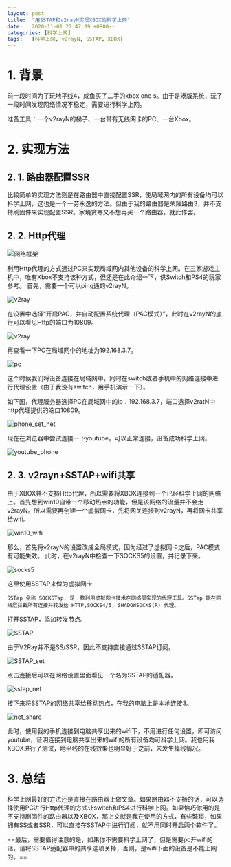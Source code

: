 ```yaml
---
layout: post
title:  "用SSTAP和v2rayN实现XBOX的科学上网"
date:   2020-11-01 22:47:09 +0800--
categories: [科学上网]
tags:   [科学上网, v2rayN, SSTAP, XBOX]
---
```


# 1. 背景
前一段时间为了玩地平线4，咸鱼买了二手的xbox one s。由于是港版系统，玩了一段时间发现网络情况不稳定，需要进行科学上网。

准备工具：一个v2rayN的梯子、一台带有无线网卡的PC、一台Xbox。

# 2. 实现方法
## 2. 1. 路由器配置SSR
比较简单的实现方法则是在路由器中直接配置SSR，使局域网内的所有设备均可以科学上网，这也是一个一劳永逸的方法。但由于我的路由器是荣耀路由3，并不支持刷固件来实现配置SSR。家境贫寒又不想再买一个路由器，就此作罢。
## 2. 2. Http代理

![网络框架](https://raw.githubusercontent.com/wamogu/image_gallery/master/V2RAYN_SSTAP_XBOX/框架.png)

利用Http代理的方式通过PC来实现局域网内其他设备的科学上网。在三家游戏主机中，唯有Xbox不支持该种方式，但还是在此介绍一下，供Switch和PS4的玩家参考。
首先，需要一个可以ping通的v2rayN。

![v2ray](https://raw.githubusercontent.com/wamogu/image_gallery/master/V2RAYN_SSTAP_XBOX/v2ray.png)

在设置中选择“开启PAC，并自动配置系统代理（PAC模式）”，此时在v2rayN的底行可以看见Http的端口为10809。

![v2ray](https://raw.githubusercontent.com/wamogu/image_gallery/master/V2RAYN_SSTAP_XBOX/v2ray_set_port.png)

再查看一下PC在局域网中的地址为192.168.3.7。

![pc](https://raw.githubusercontent.com/wamogu/image_gallery/master/V2RAYN_SSTAP_XBOX/pc.png)

这个时候我们将设备连接在局域网中，同时在switch或者手机中的网络连接中进行代理设置（由于我没有switch，用手机演示一下）。

如下图，代理服务器选择PC在局域网中的ip：192.168.3.7，端口选择v2ratN中http代理提供的端口10809。

![phone_set_net](https://raw.githubusercontent.com/wamogu/image_gallery/master/V2RAYN_SSTAP_XBOX/phone_set_net.png)

现在在浏览器中尝试连接一下youtube，可以正常连接，设备成功科学上网。

![youtube_phone](https://raw.githubusercontent.com/wamogu/image_gallery/master/V2RAYN_SSTAP_XBOX/youtube_phone.png)

## 2. 3. v2rayn+SSTAP+wifi共享
由于XBOX并不支持Http代理，所以需要将XBOX连接到一个已经科学上网的网络上。首先想到win10自带一个移动热点的功能，但是该网络的流量并不会走v2rayN。所以需要再创建一个虚拟网卡，先将网关连接到v2rayN，再将网卡共享给wifi。

![win10_wifi](https://raw.githubusercontent.com/wamogu/image_gallery/master/V2RAYN_SSTAP_XBOX/win10_wifi.png)

那么，首先将v2rayN的设置改成全局模式，因为经过了虚拟网卡之后，PAC模式有可能失效。
此时，在v2rayN中检查一下SOCKS5的设置，并记录下来。

![socks5](https://raw.githubusercontent.com/wamogu/image_gallery/master/V2RAYN_SSTAP_XBOX/socks5.png)

这里使用SSTAP来做为虚拟网卡

```
SSTap 全称 SOCKSTap, 是一款利用虚拟网卡技术在网络层实现的代理工具。SSTap 能在网络层拦截所有连接并转发给 HTTP,SOCKS4/5, SHADOWSOCKS(R) 代理。
```

打开SSTAP，添加转发节点。

![SSTAP](https://raw.githubusercontent.com/wamogu/image_gallery/master/V2RAYN_SSTAP_XBOX/SSTAP.png)

由于V2Ray并不是SS/SSR，因此不支持直接通过SSTAP订阅。

![SSTAP_set](https://raw.githubusercontent.com/wamogu/image_gallery/master/V2RAYN_SSTAP_XBOX/SSTAP_set.png)

点击连接后可以在网络设置里面看见一个名为SSTAP的适配器。

![sstap_net](https://raw.githubusercontent.com/wamogu/image_gallery/master/V2RAYN_SSTAP_XBOX/sstap_net.png)

接下来将SSTAP的网络共享给移动热点，在我的电脑上是本地连接3。

![net_share](https://raw.githubusercontent.com/wamogu/image_gallery/master/V2RAYN_SSTAP_XBOX/net_share.png)

此时，使用我的手机连接到电脑共享出来的wifi下，不用进行任何设置，即可访问youtube，证明连接到电脑共享出来的wifi的所有设备均可科学上网。我也用我XBOX进行了测试，地平线的在线效果也明显好于之前，未发生掉线情况。

# 3. 总结
科学上网最好的方法还是直接在路由器上做文章。如果路由器不支持的话，可以选择使用PC进行Http代理的方式让switch和PS4进行科学上网。如果恰巧你用的是不支持刷固件的路由器以及XBOX，那上文就是我在使用的方式，有些繁琐，如果拥有SS或者SSR，可以直接在SSTAP中进行订阅，就不用同时开启两个软件了。

==最后，需要值得注意的是，如果你不需要科学上网了，但是需要pc开wifi的话，请将SSTAP适配器中的共享选项关掉，否则，是wifi下面的设备是不能上网的。==
